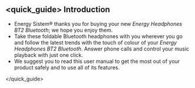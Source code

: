 ## <quick_guide> Introduction

* Energy Sistem® thanks you for buying your new *Energy Headphones BT2 Bluetooth*; we hope you enjoy them.
* Take these foldable Bluetooth headphones with you wherever you go and follow the latest trends with the touch of colour  of your *Energy Headphones BT2 Bluetooth*. Answer phone calls and control your music playback with just one click.
* We suggest you to read this user manual to get the most out of your product safely and to use all of its features.

</quick_guide>

